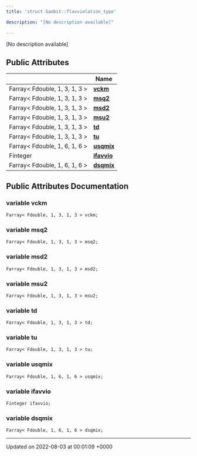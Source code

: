 ```yaml
---
title: 'struct Gambit::flavviolation_type'

description: "[No description available]"

---
```









[No description available]

## Public Attributes

|                | Name           |
| -------------- | -------------- |
| Farray< Fdouble, 1, 3, 1, 3 > | **[vckm](/documentation/code/colliderbit_development/classes/structgambit_1_1flavviolation__type/#variable-vckm)**  |
| Farray< Fdouble, 1, 3, 1, 3 > | **[msq2](/documentation/code/colliderbit_development/classes/structgambit_1_1flavviolation__type/#variable-msq2)**  |
| Farray< Fdouble, 1, 3, 1, 3 > | **[msd2](/documentation/code/colliderbit_development/classes/structgambit_1_1flavviolation__type/#variable-msd2)**  |
| Farray< Fdouble, 1, 3, 1, 3 > | **[msu2](/documentation/code/colliderbit_development/classes/structgambit_1_1flavviolation__type/#variable-msu2)**  |
| Farray< Fdouble, 1, 3, 1, 3 > | **[td](/documentation/code/colliderbit_development/classes/structgambit_1_1flavviolation__type/#variable-td)**  |
| Farray< Fdouble, 1, 3, 1, 3 > | **[tu](/documentation/code/colliderbit_development/classes/structgambit_1_1flavviolation__type/#variable-tu)**  |
| Farray< Fdouble, 1, 6, 1, 6 > | **[usqmix](/documentation/code/colliderbit_development/classes/structgambit_1_1flavviolation__type/#variable-usqmix)**  |
| Finteger | **[ifavvio](/documentation/code/colliderbit_development/classes/structgambit_1_1flavviolation__type/#variable-ifavvio)**  |
| Farray< Fdouble, 1, 6, 1, 6 > | **[dsqmix](/documentation/code/colliderbit_development/classes/structgambit_1_1flavviolation__type/#variable-dsqmix)**  |

## Public Attributes Documentation

### variable vckm

```
Farray< Fdouble, 1, 3, 1, 3 > vckm;
```


### variable msq2

```
Farray< Fdouble, 1, 3, 1, 3 > msq2;
```


### variable msd2

```
Farray< Fdouble, 1, 3, 1, 3 > msd2;
```


### variable msu2

```
Farray< Fdouble, 1, 3, 1, 3 > msu2;
```


### variable td

```
Farray< Fdouble, 1, 3, 1, 3 > td;
```


### variable tu

```
Farray< Fdouble, 1, 3, 1, 3 > tu;
```


### variable usqmix

```
Farray< Fdouble, 1, 6, 1, 6 > usqmix;
```


### variable ifavvio

```
Finteger ifavvio;
```


### variable dsqmix

```
Farray< Fdouble, 1, 6, 1, 6 > dsqmix;
```


-------------------------------

Updated on 2022-08-03 at 00:01:09 +0000